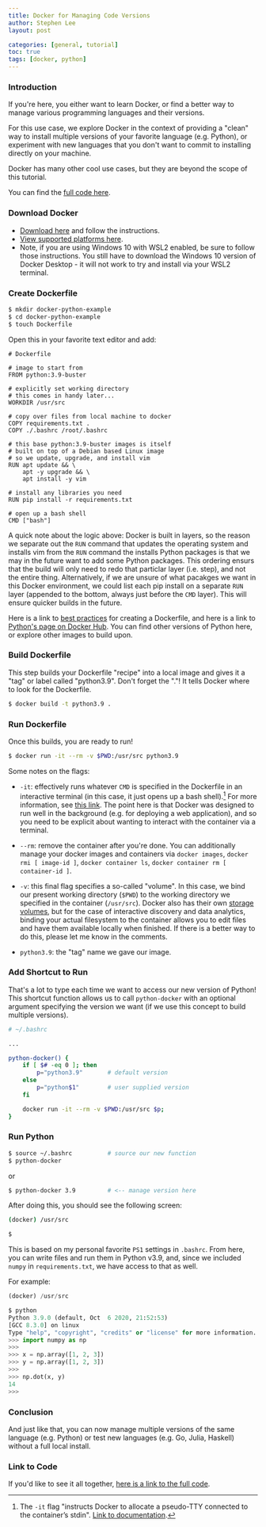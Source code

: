 ```yaml
---
title: Docker for Managing Code Versions
author: Stephen Lee
layout: post

categories: [general, tutorial]
toc: true
tags: [docker, python]
---
```



### Introduction

If you're here, you either want to learn Docker, or find a better way to manage various programming languages and their versions.

For this use case, we explore Docker in the context of providing a "clean" way to install multiple versions of your favorite language (e.g. Python), or experiment with new languages that you don't want to commit to installing directly on your machine.

Docker has many other cool use cases, but they are beyond the scope of this tutorial.

You can find the [full code here](https://github.com/slee981/docker-for-language-versions).

### Download Docker 
- [Download here](https://docs.docker.com/get-docker/) and follow the instructions.
- [View supported platforms here](https://docs.docker.com/engine/install/). 
- Note, if you are using Windows 10 with WSL2 enabled, be sure to follow those instructions. You still have to download the Windows 10 version of Docker Desktop - it will not work to try and install via your WSL2 terminal. 

### Create Dockerfile 

```bash
$ mkdir docker-python-example 
$ cd docker-python-example
$ touch Dockerfile
```

Open this in your favorite text editor and add:

```docker
# Dockerfile 

# image to start from
FROM python:3.9-buster 

# explicitly set working directory 
# this comes in handy later...
WORKDIR /usr/src

# copy over files from local machine to docker
COPY requirements.txt .
COPY ./.bashrc /root/.bashrc

# this base python:3.9-buster images is itself 
# built on top of a Debian based Linux image 
# so we update, upgrade, and install vim
RUN apt update && \
	apt -y upgrade && \
	apt install -y vim

# install any libraries you need
RUN pip install -r requirements.txt

# open up a bash shell
CMD ["bash"]
```

A quick note about the logic above: Docker is built in layers, so the reason we separate out the `RUN` command that updates the operating system and installs vim from the `RUN` command the installs Python packages is that we may in the future want to add some Python packages. This ordering ensurs that the build will only need to redo that particlar layer (i.e. step), and not the entire thing. Alternatively, if we are unsure of what pacakges we want in this Docker environment, we could list each pip install on a separate `RUN` layer (appended to the bottom, always just before the `CMD` layer). This will ensure quicker builds in the future. 

Here is a link to [best practices](https://docs.docker.com/develop/develop-images/dockerfile_best-practices/)  for creating a Dockerfile, and here is a link to [Python's page on Docker Hub](https://hub.docker.com/_/python). You can find other versions of Python here, or explore other images to build upon.

### Build Dockerfile 

This step builds your Dockerfile "recipe" into a local image and gives it a "tag" or label called "python3.9". Don't forget the "."! It tells Docker where to look for the Dockerfile.

```bash
$ docker build -t python3.9 .
```

### Run Dockerfile

Once this builds, you are ready to run! 

```bash
$ docker run -it --rm -v $PWD:/usr/src python3.9 
```

Some notes on the flags:

- `-it`: effectively runs whatever `CMD` is specified in the Dockerfile in an interactive terminal (in this case, it just opens up a bash shell).[^1] For more information, see [this link](https://docs.docker.com/engine/reference/run/). The point here is that Docker was designed to run well in the background (e.g. for deploying a web application), and so you need to be explicit about wanting to interact with the container via a terminal.

- `--rm`: remove the container after you're done. You can additionally manage your docker images and containers via `docker images`, `docker rmi [ image-id ]`, `docker container ls`, `docker container rm [ container-id ]`. 
- `-v`: this final flag specifies a so-called "volume". In this case, we bind our present working directory (`$PWD`) to the working directory we specified in the container (`/usr/src`). Docker also has their own [storage volumes](https://docs.docker.com/storage/volumes/), but for the case of interactive discovery and data analytics, binding your actual filesystem to the container allows you to edit files and have them available locally when finished. If there is a better way to do this, please let me know in the comments. 

- `python3.9`: the "tag" name we gave our image.

### Add Shortcut to Run

That's a lot to type each time we want to access our new version of Python! This shortcut function allows us to call `python-docker` with an optional argument specifying the version we want (if we use this concept to build multiple versions). 

```bash 
# ~/.bashrc

...

python-docker() {
	if [ $# -eq 0 ]; then
		p="python3.9"       # default version
	else
		p="python$1"        # user supplied version
	fi

	docker run -it --rm -v $PWD:/usr/src $p;
}
```

### Run Python 

```bash 
$ source ~/.bashrc          # source our new function
$ python-docker
```
or 

```bash 
$ python-docker 3.9         # <-- manage version here
```

After doing this, you should see the following screen: 

```bash
(docker) /usr/src

$
```

This is based on my personal favorite `PS1` settings in `.bashrc`. From here, you can write files and run them in Python v3.9, and, since we included `numpy` in `requirements.txt`, we have access to that as well. 

For example: 

```python
(docker) /usr/src 

$ python 
Python 3.9.0 (default, Oct  6 2020, 21:52:53) 
[GCC 8.3.0] on linux
Type "help", "copyright", "credits" or "license" for more information.
>>> import numpy as np
>>>
>>> x = np.array([1, 2, 3])
>>> y = np.array([1, 2, 3])
>>>
>>> np.dot(x, y)
14
>>>
```

### Conclusion
And just like that, you can now manage multiple versions of the same language (e.g. Python) or test new languages (e.g. Go, Julia, Haskell) without a full local install.

### Link to Code

If you'd like to see it all together, [here is a link to the full code](https://github.com/slee981/docker-for-language-versions).

[^1]: The `-it` flag "instructs Docker to allocate a pseudo-TTY connected to the container’s stdin". [Link to documentation](https://docs.docker.com/engine/reference/commandline/run/).
